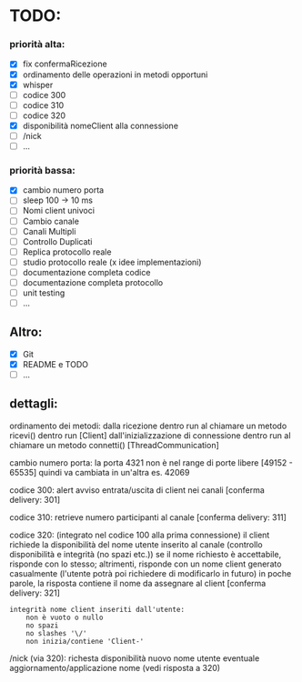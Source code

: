 # TODO:
### priorità alta:
- [x] fix confermaRicezione
- [x] ordinamento delle operazioni in metodi opportuni
- [x] whisper
- [ ] codice 300
- [ ] codice 310
- [ ] codice 320
- [x] disponibilità nomeClient alla connessione
- [ ] /nick
- [ ] ...

### priorità bassa:
- [x] cambio numero porta
- [ ] sleep 100 -> 10 ms
- [ ] Nomi client univoci
- [ ] Cambio canale
- [ ] Canali Multipli
- [ ] Controllo Duplicati
- [ ] Replica protocollo reale
- [ ] studio protocollo reale (x idee implementazioni)
- [ ] documentazione completa codice
- [ ] documentazione completa protocollo
- [ ] unit testing
- [ ] ...

## Altro:
- [x] Git
- [x] README e TODO
- [ ] ...

## dettagli:
ordinamento dei metodi:
    dalla ricezione dentro run al chiamare un metodo ricevi() dentro run [Client]
    dall'inizializzazione di connessione dentro run al chiamare un metodo connetti() [ThreadCommunication]

cambio numero porta:
    la porta 4321 non è nel range di porte libere [49152 - 65535] quindi va cambiata in un'altra es. 42069

codice 300:
    alert avviso entrata/uscita di client nei canali
    [conferma delivery: 301]

codice 310:
    retrieve numero participanti al canale
    [conferma delivery: 311]

codice 320:
    (integrato nel codice 100 alla prima connessione)
    il client richiede la disponibilità del nome utente inserito al canale (controllo disponibilità e integrità (no spazi etc.))
    se il nome richiesto è accettabile, risponde con lo stesso;
    altrimenti, risponde con un nome client generato casualmente (l'utente potrà poi richiedere di modificarlo in futuro)
    in poche parole, la risposta contiene il nome da assegnare al client
    [conferma delivery: 321]

    integrità nome client inseriti dall'utente:
        non è vuoto o nullo
        no spazi
        no slashes '\/'
        non inizia/contiene 'Client-'

/nick (via 320):
    richesta disponibilità nuovo nome utente
    eventuale aggiornamento/applicazione nome (vedi risposta a 320)
